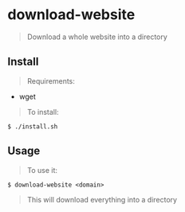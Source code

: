 # download-website
> Download a whole website into a directory

## Install
> Requirements:

* wget

> To install:

    $ ./install.sh

## Usage
> To use it:

    $ download-website <domain>

> This will download everything into a directory
